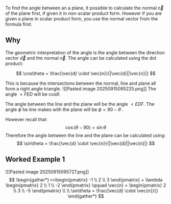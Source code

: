 To find the angle between an a plane, it possible to calculate the normal $\vec{n}$ of the plane first, if given it in non-scalar product form. However if you are given a plane in scalar product form, you use the normal vector from the formula first. 

## Why
The geometric interpretation of the angle is the angle between the direction vector $\vec{d}$ and the normal $\vec{n}$.  The angle can be calculated using the dot product:

$$
\cos\theta = \frac{\vec{d} \cdot  \vec{n}}{|\vec{d}||\vec{n}|}
$$



This is because the intersections between the normal, line and plane all form a right angle triangle.
![[Pasted image 20250915095225.png]]
The angle $<FED$ will be cos$\theta$.

The angle between the line and the plane will be the angle $<EDF$. The angle $\phi$ he line makes with the plane will be $\phi = 90 - \theta$ . 

However recall that:
$$
\cos(\theta - 90)= \sin\theta
$$
Therefore the angle between the line and the plane can be calculated using:
$$
\sin\theta = \frac{\vec{d} \cdot  \vec{n}}{|\vec{d}||\vec{n}|}
$$


## Worked Example 1
![[Pasted image 20250915095727.png]]
$$
\begin{gather*}
r=\begin{pmatrix}
-1 \\
2 \\
3
\end{pmatrix} + \lambda \begin{pmatrix}
2 \\
1 \\
-2
\end{pmatrix} \qquad \vec{n} = \begin{pmatrix}
2 \\
3 \\
-5
\end{pmatrix} \\ \\
\sin\theta = \frac{\vec{d} \cdot  \vec{n}}{}
\end{gather*}
$$